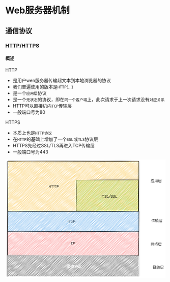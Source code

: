 # Web服务器机制

## 通信协议

### [HTTP](../extend/HTTP.md)/[HTTPS](../extend/HTTPS.md)

#### 概述
HTTP
- 是用户wen服务器传输超文本到本地浏览器的协议
- 我们普遍使用的版本是`HTTP1.1`
- 是一个`应用层`协议
- 是一个`无状态`的协议，即在`同一个客户端`上，此次请求于上一次请求没有`对应关系`
- HTTP可以直接机内`TCP`传输层
- 一般端口号为80

HTTPS
- 本质上也是`HTTP协议`
- 在`HTTP`的基础上增加了一个`SSL`或`TLS`协议层
- HTTPS先经过SSL/TLS再进入TCP传输层
- 一般端口号为443

![HTTP_extend.png](../img/HTTP_extend.png)